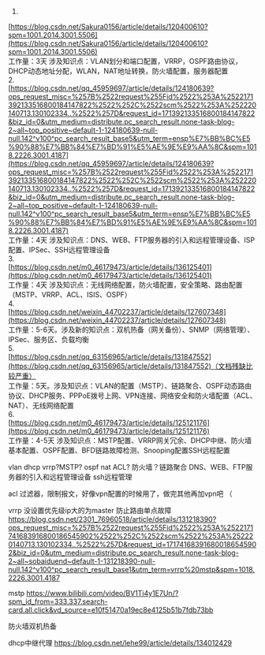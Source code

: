 1.  
[https://blog.csdn.net/Sakura0156/article/details/120400610?spm=1001.2014.3001.5506](https://blog.csdn.net/Sakura0156/article/details/120400610?spm=1001.2014.3001.5506)  
工作量：3天 涉及知识点：VLAN划分和端口配置，VRRP，OSPF路由协议，DHCP动态地址分配，WLAN，NAT地址转换，防火墙配置，服务器配置  
2.  
[https://blog.csdn.net/qq_45959697/article/details/124180639?ops_request_misc=%257B%2522request%255Fid%2522%253A%2522171392133516800184147822%2522%252C%2522scm%2522%253A%252220140713.130102334..%2522%257D&request_id=171392133516800184147822&biz_id=0&utm_medium=distribute.pc_search_result.none-task-blog-2~all~top_positive~default-1-124180639-null-null.142^v100^pc_search_result_base5&utm_term=ensp%E7%BB%BC%E5%90%88%E7%BB%84%E7%BD%91%E5%AE%9E%E9%AA%8C&spm=1018.2226.3001.4187](https://blog.csdn.net/qq_45959697/article/details/124180639?ops_request_misc=%257B%2522request%255Fid%2522%253A%2522171392133516800184147822%2522%252C%2522scm%2522%253A%252220140713.130102334..%2522%257D&request_id=171392133516800184147822&biz_id=0&utm_medium=distribute.pc_search_result.none-task-blog-2~all~top_positive~default-1-124180639-null-null.142^v100^pc_search_result_base5&utm_term=ensp%E7%BB%BC%E5%90%88%E7%BB%84%E7%BD%91%E5%AE%9E%E9%AA%8C&spm=1018.2226.3001.4187)  
工作量：4天 涉及知识点：DNS、WEB、FTP服务器的引入和远程管理设备、ISP配置、IPSec、SSH远程管理设备  
3.  
[https://blog.csdn.net/m0_46179473/article/details/136125401](https://blog.csdn.net/m0_46179473/article/details/136125401)  
工作量：4天 涉及知识点：无线网络配置，防火墙配置，安全策略、路由配置（MSTP、VRRP、ACL、ISIS、OSPF）  
4.  
[https://blog.csdn.net/weixin_44702237/article/details/127607348](https://blog.csdn.net/weixin_44702237/article/details/127607348)  
工作量：5-6天。涉及新的知识点：双机热备（网关备份）、SNMP（网络管理）、IPSec、服务区、负载均衡  
5.  
[https://blog.csdn.net/qq_63156965/article/details/131847552](https://blog.csdn.net/qq_63156965/article/details/131847552)（文档残缺比较严重）  
工作量：5天。涉及知识点：VLAN的配置（MSTP）、链路聚合、OSPF动态路由协议、DHCP服务、PPPoE拨号上网、VPN连接、网络安全和防火墙配置（ACL、NAT）、无线网络配置  
6.  
[https://blog.csdn.net/m0_46179473/article/details/125121176](https://blog.csdn.net/m0_46179473/article/details/125121176)  
工作量：4-5天 涉及知识点：MSTP配置、VRRP网关冗余、DHCP中继、防火墙基本配置、OSPF配置、BFD链路故障检测、Snooping配置SSH远程配置



vlan dhcp vrrp?MSTP? ospf  nat  ACL? 防火墙？链路聚合 DNS、WEB、FTP服务器的引入和远程管理设备 ssh远程管理

acl 过滤器，限制报文，好像vpn配置的时候用了，做完其他再加vpn吧
（

vrrp 没设置优先级ip大的为master 防止路由单点故障
https://blog.csdn.net/2301_76960518/article/details/131218390?ops_request_misc=%257B%2522request%255Fid%2522%253A%2522171741683916800186545902%2522%252C%2522scm%2522%253A%252220140713.130102334..%2522%257D&request_id=171741683916800186545902&biz_id=0&utm_medium=distribute.pc_search_result.none-task-blog-2~all~sobaiduend~default-1-131218390-null-null.142^v100^pc_search_result_base1&utm_term=vrrp%20mstp&spm=1018.2226.3001.4187

mstp
https://www.bilibili.com/video/BV1Ti4y1E7Un/?spm_id_from=333.337.search-card.all.click&vd_source=e10f51470a19ec8e4125b51b7fdb73bb

防火墙双机热备

dhcp中继代理
https://blog.csdn.net/lehe99/article/details/134012429